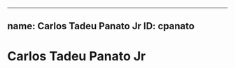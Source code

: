 -------------------------------------------------------------
name: Carlos Tadeu Panato Jr
ID: cpanato
-------------------------------------------------------------

# Carlos Tadeu Panato Jr
